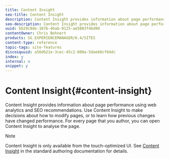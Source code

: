 ```yaml
---
title: Content Insight
seo-title: Content Insight
description: Content Insight provides information about page performance using web analytics and SEO recommendations. Use Content Insight to make decisions about how to modify pages, or to learn how previous changes have changed performance. For every page that you author, you can open Content Insight to analyze the page.
seo-description: Content Insight provides information about page performance using web analytics and SEO recommendations. Use Content Insight to make decisions about how to modify pages, or to learn how previous changes have changed performance. For every page that you author, you can open Content Insight to analyze the page.
uuid: bb29c8de-187b-4bab-9125-ae5803f4bd99
contentOwner: Chris Bohnert
products: SG_EXPERIENCEMANAGER/6.4/SITES
content-type: reference
topic-tags: site-features
discoiquuid: a56db21e-3cec-45c2-808a-5daeb0cf64dc
index: y
internal: n
snippet: y
---
```


# Content Insight{#content-insight}

Content Insight provides information about page performance using web analytics and SEO recommendations. Use Content Insight to make decisions about how to modify pages, or to learn how previous changes have changed performance. For every page that you author, you can open Content Insight to analyse the page.

>[!NOTE]
>
>Content Insight is only available from the touch-optimized UI. See [Content Insight](../../../sites/authoring/using/content-insights.md) in the standard authoring documentation for details.

